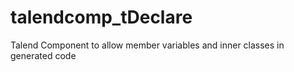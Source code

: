 # talendcomp_tDeclare

Talend Component to allow member variables and inner classes in generated code

